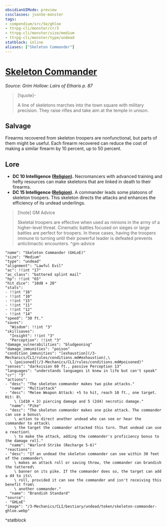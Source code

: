 ```yaml
---
obsidianUIMode: preview
cssclasses: json5e-monster
tags:
- compendium/src/5e/ghloe
- ttrpg-cli/monster/cr/3
- ttrpg-cli/monster/size/medium
- ttrpg-cli/monster/type/undead
statblock: inline
aliases: ["Skeleton Commander"]
---
```

# [Skeleton Commander](3-Mechanics\CLI\bestiary\undead/skeleton-commander-ghloe.md)
*Source: Grim Hollow: Lairs of Etharis p. 87*  

> [!quote]-  
> 
> A line of skeletons marches into the town square with military precision. They raise rifles and take aim at the temple in unison.

## Salvage

Firearms recovered from skeleton troopers are nonfunctional, but parts of them might be useful. Each firearm recovered can reduce the cost of making a similar firearm by 10 percent, up to 50 percent.

## Lore

- **DC 10 Intelligence ([Religion](/3-Mechanics/CLI/rules/skills.md#Religion)).** Necromancers with advanced training and hefty resources can make skeletons that are linked in death to their firearms.  
- **DC 15 Intelligence ([Religion](/3-Mechanics/CLI/rules/skills.md#Religion)).** A commander leads some platoons of skeleton troopers. This skeleton directs the attacks and enhances the efficiency of its undead underlings.  

> [!note] GM Advice
> 
> Skeletal troopers are effective when used as minions in the army of a higher-level threat. Cinematic battles focused on sieges or large battles are perfect for troopers. In these cases, having the troopers immune to turning until their powerful leader is defeated prevents anticlimactic encounters.
^gm-advice

```statblock
"name": "Skeleton Commander (GHLoE)"
"size": "Medium"
"type": "undead"
"alignment": "Lawful Evil"
"ac": !!int "17"
"ac_class": "battered splint mail"
"hp": !!int "65"
"hit_dice": "10d8 + 20"
"stats":
- !!int "16"
- !!int "10"
- !!int "15"
- !!int "11"
- !!int "12"
- !!int "14"
"speed": "30 ft."
"saves":
  "Wisdom": !!int "3"
"skillsaves":
  "Insight": !!int "3"
  "Perception": !!int "3"
"damage_vulnerabilities": "bludgeoning"
"damage_immunities": "poison"
"condition_immunities": "[exhaustion](/3-Mechanics/CLI/rules/conditions.md#exhaustion),\
  \ [poisoned](/3-Mechanics/CLI/rules/conditions.md#poisoned)"
"senses": "darkvision 60 ft., passive Perception 13"
"languages": "understands languages it knew in life but can't speak"
"cr": "3"
"actions":
- "desc": "The skeleton commander makes two pike attacks."
  "name": "Multiattack"
- "desc": "Melee Weapon Attack: +5 to hit, reach 10 ft., one target. Hit: 8\
    \ (1d10 + 3) piercing damage and 5 (2d4) necrotic damage."
  "name": "Pike"
- "desc": "The skeleton commander makes one pike attack. The commander can use a bonus\
    \ action to direct another undead who can see or hear the commander to attack\
    \ the target the commander attacked this turn. That undead can use a reaction\
    \ to make the attack, adding the commander's proficiency bonus to the damage roll."
  "name": "Warlord Strike (Recharge 5-6)"
"reactions":
- "desc": "If an undead the skeleton commander can see within 30 feet of the commander\
    \ makes an attack roll or saving throw, the commander can brandish the tattered\
    \ banner on its pike. If the commander does so, the target can add a d4 to its\
    \ roll, provided it can see the commander and isn't receiving this benefit from\
    \ another commander."
  "name": "Brandish Standard"
"source":
- "GHLoE"
"image": "/3-Mechanics/CLI/bestiary/undead/token/skeleton-commander-ghloe.webp"
```
^statblock